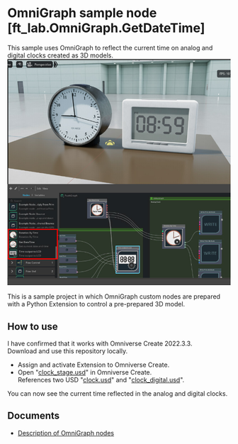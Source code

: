 # OmniGraph sample node [ft_lab.OmniGraph.GetDateTime]

This sample uses OmniGraph to reflect the current time on analog and digital clocks created as 3D models.     
![preview.jpg](./images/preview.jpg)     

This is a sample project in which OmniGraph custom nodes are prepared with a Python Extension to control a pre-prepared 3D model.    

## How to use

I have confirmed that it works with Omniverse Create 2022.3.3.     
Download and use this repository locally.     

* Assign and activate Extension to Omniverse Create.
* Open "[clock_stage.usd](./usds/clock_stage.usd)" in Omniverse Create.     
References two USD "[clock.usd](./usds/Clock/clock.usd)" and "[clock_digital.usd](./usds/ClockDigital/clock_digital.usd)".

You can now see the current time reflected in the analog and digital clocks.      

## Documents

* [Description of OmniGraph nodes](./OmniGraphNodes.md)

